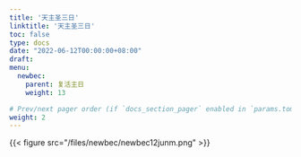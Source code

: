 ```yaml
---
title: '天主圣三日'
linktitle: '天主圣三日'
toc: false
type: docs
date: "2022-06-12T00:00:00+08:00"
draft:
menu:
  newbec:
    parent: 复活主日
    weight: 13

# Prev/next pager order (if `docs_section_pager` enabled in `params.toml`)
weight: 2
---
```


{{< figure src="/files/newbec/newbec12junm.png" >}}
